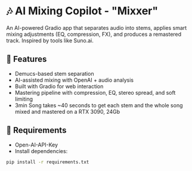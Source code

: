# 🎶 AI Mixing Copilot - "Mixxer"

An AI-powered Gradio app that separates audio into stems, applies smart mixing adjustments (EQ, compression, FX), and produces a remastered track. Inspired by tools like Suno.ai.

## 🚀 Features

- Demucs-based stem separation
- AI-assisted mixing with OpenAI + audio analysis
- Built with Gradio for web interaction
- Mastering pipeline with compression, EQ, stereo spread, and soft limiting
- 3min Song takes ~40 seconds to get each stem and the whole song mixed and mastered on a RTX 3090, 24Gb

## 🧠 Requirements
- Open-AI-API-Key
- Install dependencies:

```bash
pip install -r requirements.txt
